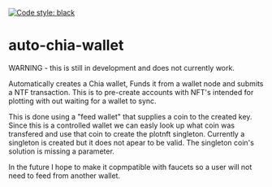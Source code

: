 [![Code style: black](https://img.shields.io/badge/code%20style-black-000000.svg)](https://github.com/psf/black)
# auto-chia-wallet

WARNING - this is still in development and does not currently work.

Automatically creates a Chia wallet, Funds it from a wallet node and submits a NTF transaction. This is to pre-create accounts with NFT's intended for plotting with out waiting for a wallet to sync.

This is done using a "feed wallet" that supplies a coin to the created key. Since this is a controlled wallet we can easly look up what coin was transfered and use that coin to create the plotnft singleton. Currently a singleton is created but it does not apear to be valid. The singleton coin's solution is missing a parameter. 

In the future I hope to make it copmpatible with faucets so a user will not need to feed from another wallet. 
